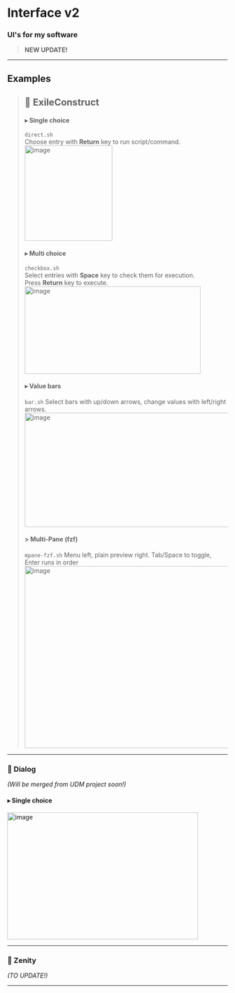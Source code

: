# Interface v2
### UI's for my software
> **NEW UPDATE!**

---

## Examples

>## 🔹 ExileConstruct
>#### ▸ Single choice  
>`direct.sh`  
>Choose entry with **Return** key to run script/command. \
><img width="200" height="218" alt="image" src="https://github.com/user-attachments/assets/65781bfc-8065-48c4-a772-34985d50b7a2" />
>
>#### ▸ Multi choice  
>`checkbox.sh`  
>Select entries with **Space** key to check them for execution.  
>Press **Return** key to execute. \
><img width="402" height="200" alt="image" src="https://github.com/user-attachments/assets/16f9b6a3-9d2d-44ca-b0df-9bb62a8dcf47" />
>
>#### ▸ Value bars
>`bar.sh`
>Select bars with up/down arrows, change values with left/right arrows. \
><img width="949" height="261" alt="image" src="https://github.com/user-attachments/assets/e42a2988-512b-404a-b916-acd8c7b3dcda" />
>
>#### > Multi-Pane (fzf)
>`mpane-fzf.sh`
>Menu left, plain preview right. Tab/Space to toggle, Enter runs in order \
><img width="1628" height="416" alt="image" src="https://github.com/user-attachments/assets/6fd6e93f-8194-4f13-9022-abde33555707" />

---

### 🔹 Dialog  
*(Will be merged from UDM project soon!)*  

#### ▸ Single choice  

<img width="436" height="290" alt="image" src="https://github.com/user-attachments/assets/fd93dfcd-c46a-4833-ba9d-0887ea82294a" />

---

### 🔹 Zenity  
*(TO UPDATE!)*

---

